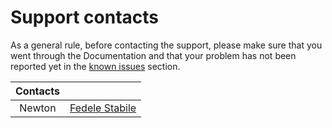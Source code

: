# Support contacts

As a general rule, before contacting the support, please make sure that you went through the Documentation and that your problem has not been reported yet in the [known issues](known_issues.md) section.

| Contacts   |               |
|:----------:|:-------------:|
| Newton  | [Fedele Stabile](mailto:fedele.stabile@unical.it)  |

